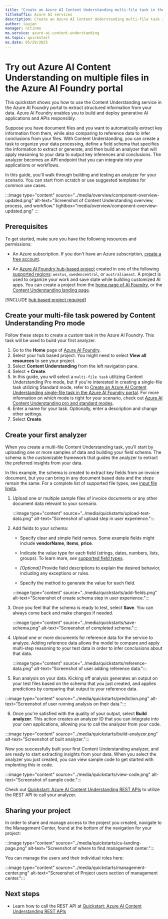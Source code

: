 ```yaml
---
title: "Create an Azure AI Content Understanding multi-file task in the Azure AI Foundry portal"
titleSuffix: Azure AI services
description: Create an Azure AI Content Understanding multi-file task in the Azure AI Foundry portal
author: laujan
manager: nitinme
ms.service: azure-ai-content-understanding
ms.topic: quickstart
ms.date: 05/29/2025
---
```


# Try out Azure AI Content Understanding on multiple files in the Azure AI Foundry portal

This quickstart shows you how to use the Content Understanding service in the Azure AI Foundry portal to extract structured information from your data. Azure AI Foundry enables you to build and deploy generative AI applications and APIs responsibly.

Suppose you have document files and you want to automatically extract key information from them, while also comparing to reference data to infer conclusions from your files. With Content Understanding, you can create a task to organize your data processing, define a field schema that specifies the information to extract or generate, and then build an analyzer that will apply reasoning to your data to output key inferences and conclusions. The analyzer becomes an API endpoint that you can integrate into your applications or workflows.

In this guide, you'll walk through building and testing an analyzer for your scenario. You can start from scratch or use suggested templates for common use cases.

:::image type="content" source="../media/overview/component-overview-updated.png" alt-text="Screenshot of Content Understanding overview, process, and workflow." lightbox="media/overview/component-overview-updated.png" :::

## Prerequisites

To get started, make sure you have the following resources and permissions:

* An Azure subscription. If you don't have an Azure subscription, [create a free account](https://azure.microsoft.com/free/).

* An [Azure AI Foundry hub-based project](../../../ai-foundry/how-to/create-projects.md) created in one of the following [supported regions](../service-limits.md): `westus`, `swedencentral`, or `australiaeast`. A project is used to organize your work and save state while building customized AI apps. You can create a project from the [home page of AI Foundry](https://aka.ms/foundry-home-page), or the [Content Understanding landing page](https://aka.ms/cu-landing).

[!INCLUDE [hub based project required](../../../ai-foundry/includes/uses-hub-only.md)]

## Create your multi-file task powered by Content Understanding Pro mode

Follow these steps to create a custom task in the Azure AI Foundry. This task will be used to build your first analyzer.

1. Go to the **Home** page of [Azure AI Foundry](https://ai.azure.com).
1. Select your hub based project. You might need to select **View all resources** to see your project.
1. Select **Content Understanding** from the left navigation pane.
1. Select **+ Create**.
2. In this guide, you will select a `multi-file task` utilizing Content Understanding Pro mode, but if you're interested in creating a single-file task utilizing Standard mode, refer to [Create an Azure AI Content Understanding single-file task in the Azure AI Foundry portal](./use-ai-foundry.md). For more information on which mode is right for your scenario, check out [Azure AI Content Understanding pro and standard modes](../concepts/standard-pro-modes.md).
1. Enter a name for your task. Optionally, enter a description and change other settings.
1. Select **Create**.

## Create your first analyzer

When you create a multi-file Content Understanding task, you'll start by uploading one or more samples of data and building your field schema. The schema is the customizable framework that guides the analyzer to extract the preferred insights from your data.

In this example, the schema is created to extract key fields from an invoice document, but you can bring in any document based data and the steps remain the same. For a complete list of supported file types, see [input file limits](../service-limits.md#input-file-limits).

1. Upload one or multiple sample files of invoice documents or any other document data relevant to your scenario.

   :::image type="content" source="../media/quickstarts/upload-test-data.png" alt-text="Screenshot of upload step in user experience.":::

2. Add fields to your schema:

    * Specify clear and simple field names. Some example fields might include **vendorName**, **items**, **price**.

    * Indicate the value type for each field (strings, dates, numbers, lists, groups). To learn more, *see* [supported field types](../service-limits.md#field-schema-limits).

    * *[Optional]* Provide field descriptions to explain the desired behavior, including any exceptions or rules.

    * Specify the method to generate the value for each field.
  
   :::image type="content" source="../media/quickstarts/add-fields.png" alt-text="Screenshot of create schema step in user experience.":::

  
3. Once you feel that the schema is ready to test, select **Save**. You can always come back and make changes if needed.

   :::image type="content" source="../media/quickstarts/save-schema.png" alt-text="Screenshot of completed schema.":::

4. Upload one or more documents for reference data for the service to analyze. Adding reference data allows the model to compare and apply multi-step reasoning to your test data in order to infer conclusions about that data.

   :::image type="content" source="../media/quickstarts/reference-data.png" alt-text="Screenshot of user adding reference data.":::

5.  Run analysis on your data. Kicking off analysis generates an output on your test files based on the schema that you just created, and applies predictions by comparing that output to your reference data.

   :::image type="content" source="../media/quickstarts/prediction.png" alt-text="Screenshot of user running analysis on their data.":::

6.  Once you're satisfied with the quality of your output, select **Build analyzer**. This action creates an analyzer ID that you can integrate into your own applications, allowing you to call the analyzer from your code.

   :::image type="content" source="../media/quickstarts/build-analyzer.png" alt-text="Screenshot of built analyzer.":::

Now you successfully built your first Content Understanding analyzer, and are ready to start extracting insights from your data. When you select the analyzer you just created, you can view sample code to get started with implenting this in code.

   :::image type="content" source="../media/quickstarts/view-code.png" alt-text="Screenshot of sample code.":::

Check out [Quickstart: Azure AI Content Understanding REST APIs](./use-rest-api.md) to utilize the REST API to call your analyzer.


## Sharing your project

In order to share and manage access to the project you created, navigate to the Management Center, found at the bottom of the navigation for your project:

  :::image type="content" source="../media/quickstarts/cu-landing-page.png" alt-text="Screenshot of where to find management center.":::


You can manage the users and their individual roles here:

   :::image type="content" source="../media/quickstarts/management-center.png" alt-text="Screenshot of Project users section of management center.":::

## Next steps

 * Learn how to call the REST API at [Quickstart: Azure AI Content Understanding REST APIs](./use-rest-api.md)
